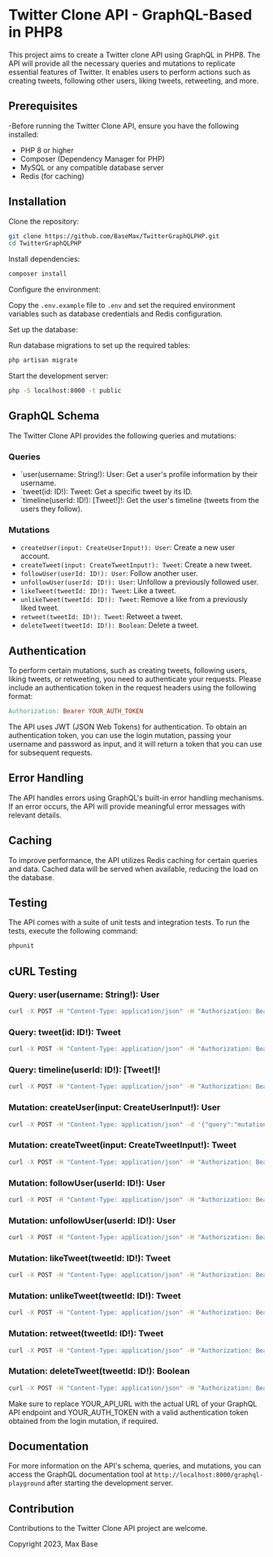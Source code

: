 # Twitter Clone API - GraphQL-Based in PHP8

This project aims to create a Twitter clone API using GraphQL in PHP8. The API will provide all the necessary queries and mutations to replicate essential features of Twitter. It enables users to perform actions such as creating tweets, following other users, liking tweets, retweeting, and more.

## Prerequisites

-Before running the Twitter Clone API, ensure you have the following installed:

- PHP 8 or higher
- Composer (Dependency Manager for PHP)
- MySQL or any compatible database server
- Redis (for caching)

## Installation

Clone the repository:

```bash
git clone https://github.com/BaseMax/TwitterGraphQLPHP.git
cd TwitterGraphQLPHP
```

Install dependencies:

```bash
composer install
```

Configure the environment:

Copy the `.env.example` file to `.env` and set the required environment variables such as database credentials and Redis configuration.

Set up the database:

Run database migrations to set up the required tables:

```bash
php artisan migrate
```

Start the development server:

```bash
php -S localhost:8000 -t public
```

## GraphQL Schema

The Twitter Clone API provides the following queries and mutations:

### Queries

- `user(username: String!): User: Get a user's profile information by their username.
- `tweet(id: ID!): Tweet: Get a specific tweet by its ID.
- `timeline(userId: ID!): [Tweet!]!: Get the user's timeline (tweets from the users they follow).

### Mutations

- `createUser(input: CreateUserInput!): User`: Create a new user account.
- `createTweet(input: CreateTweetInput!): Tweet`: Create a new tweet.
- `followUser(userId: ID!): User`: Follow another user.
- `unfollowUser(userId: ID!): User`: Unfollow a previously followed user.
- `likeTweet(tweetId: ID!): Tweet`: Like a tweet.
- `unlikeTweet(tweetId: ID!): Tweet`: Remove a like from a previously liked tweet.
- `retweet(tweetId: ID!): Tweet`: Retweet a tweet.
- `deleteTweet(tweetId: ID!): Boolean`: Delete a tweet.

## Authentication

To perform certain mutations, such as creating tweets, following users, liking tweets, or retweeting, you need to authenticate your requests. Please include an authentication token in the request headers using the following format:

```makefile
Authorization: Bearer YOUR_AUTH_TOKEN
```

The API uses JWT (JSON Web Tokens) for authentication. To obtain an authentication token, you can use the login mutation, passing your username and password as input, and it will return a token that you can use for subsequent requests.

## Error Handling

The API handles errors using GraphQL's built-in error handling mechanisms. If an error occurs, the API will provide meaningful error messages with relevant details.

## Caching

To improve performance, the API utilizes Redis caching for certain queries and data. Cached data will be served when available, reducing the load on the database.

## Testing

The API comes with a suite of unit tests and integration tests. To run the tests, execute the following command:

```bash
phpunit
```

## cURL Testing

### Query: user(username: String!): User

```bash
curl -X POST -H "Content-Type: application/json" -H "Authorization: Bearer YOUR_AUTH_TOKEN" -d '{"query":"{ user(username: \"example_user\") { id username name } }"}' YOUR_API_URL
```

### Query: tweet(id: ID!): Tweet

```bash
curl -X POST -H "Content-Type: application/json" -H "Authorization: Bearer YOUR_AUTH_TOKEN" -d '{"query":"{ tweet(id: \"example_tweet_id\") { id text author { id username } } }"}' YOUR_API_URL
```

### Query: timeline(userId: ID!): [Tweet!]!

```bash
curl -X POST -H "Content-Type: application/json" -H "Authorization: Bearer YOUR_AUTH_TOKEN" -d '{"query":"{ timeline(userId: \"example_user_id\") { id text author { id username } } }"}' YOUR_API_URL
```

### Mutation: createUser(input: CreateUserInput!): User

```bash
curl -X POST -H "Content-Type: application/json" -d '{"query":"mutation { createUser(input: { username: \"new_user\", password: \"password123\", name: \"New User\" }) { id username name } }"}' YOUR_API_URL
```

### Mutation: createTweet(input: CreateTweetInput!): Tweet

```bash
curl -X POST -H "Content-Type: application/json" -H "Authorization: Bearer YOUR_AUTH_TOKEN" -d '{"query":"mutation { createTweet(input: { text: \"This is a new tweet!\" }) { id text author { id username } } }"}' YOUR_API_URL
```

### Mutation: followUser(userId: ID!): User

```bash
curl -X POST -H "Content-Type: application/json" -H "Authorization: Bearer YOUR_AUTH_TOKEN" -d '{"query":"mutation { followUser(userId: \"user_to_follow_id\") { id username } }"}' YOUR_API_URL
```

### Mutation: unfollowUser(userId: ID!): User

```bash
curl -X POST -H "Content-Type: application/json" -H "Authorization: Bearer YOUR_AUTH_TOKEN" -d '{"query":"mutation { unfollowUser(userId: \"user_to_unfollow_id\") { id username } }"}' YOUR_API_URL
```

### Mutation: likeTweet(tweetId: ID!): Tweet

```bash
curl -X POST -H "Content-Type: application/json" -H "Authorization: Bearer YOUR_AUTH_TOKEN" -d '{"query":"mutation { likeTweet(tweetId: \"tweet_to_like_id\") { id text author { id username } } }"}' YOUR_API_URL
```

### Mutation: unlikeTweet(tweetId: ID!): Tweet

```bash
curl -X POST -H "Content-Type: application/json" -H "Authorization: Bearer YOUR_AUTH_TOKEN" -d '{"query":"mutation { unlikeTweet(tweetId: \"tweet_to_unlike_id\") { id text author { id username } } }"}' YOUR_API_URL
```

### Mutation: retweet(tweetId: ID!): Tweet
```bash
curl -X POST -H "Content-Type: application/json" -H "Authorization: Bearer YOUR_AUTH_TOKEN" -d '{"query":"mutation { retweet(tweetId: \"tweet_to_retweet_id\") { id text author { id username } } }"}' YOUR_API_URL
```

### Mutation: deleteTweet(tweetId: ID!): Boolean

```bash
curl -X POST -H "Content-Type: application/json" -H "Authorization: Bearer YOUR_AUTH_TOKEN" -d '{"query":"mutation { deleteTweet(tweetId: \"tweet_to_delete_id\") }"}' YOUR_API_URL
```

Make sure to replace YOUR_API_URL with the actual URL of your GraphQL API endpoint and YOUR_AUTH_TOKEN with a valid authentication token obtained from the login mutation, if required.

## Documentation

For more information on the API's schema, queries, and mutations, you can access the GraphQL documentation tool at `http://localhost:8000/graphql-playground` after starting the development server.

## Contribution

Contributions to the Twitter Clone API project are welcome.

Copyright 2023, Max Base
